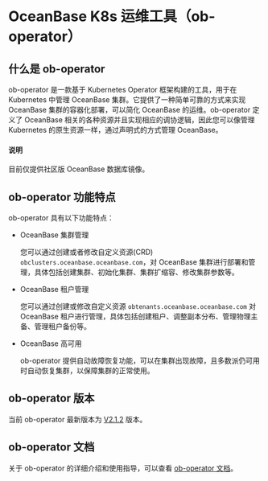 # OceanBase K8s 运维工具（ob-operator）

## 什么是 ob-operator

ob-operator 是一款基于 Kubernetes Operator 框架构建的工具，用于在 Kubernetes 中管理 OceanBase 集群。它提供了一种简单可靠的方式来实现 OceanBase 集群的容器化部署，可以简化 OceanBase 的运维。ob-operator 定义了 OceanBase 相关的各种资源并且实现相应的调协逻辑，因此您可以像管理 Kubernetes 的原生资源一样，通过声明式的方式管理 OceanBase。

<main id="notice" type='explain'>
  <h4>说明</h4>
  <p>目前仅提供社区版 OceanBase 数据库镜像。</p>
</main>

## ob-operator 功能特点

ob-operator 具有以下功能特点：

* OceanBase 集群管理

  您可以通过创建或者修改自定义资源(CRD) `obclusters.oceanbase.oceanbase.com`，对 OceanBase 集群进行部署和管理，具体包括创建集群、初始化集群、集群扩缩容、修改集群参数等。

* OceanBase 租户管理
  
  您可以通过创建或修改自定义资源 `obtenants.oceanbase.oceanbase.com` 对 OceanBase 租户进行管理，具体包括创建租户、调整副本分布、管理物理主备、管理租户备份等。

* OceanBase 高可用
  
  ob-operator 提供自动故障恢复功能，可以在集群出现故障，且多数派仍可用时自动恢复集群，以保障集群的正常使用。

## ob-operator 版本

当前 ob-operator 最新版本为 [V2.1.2](https://github.com/oceanbase/ob-operator/tree/2.1.2_release) 版本。

## ob-operator 文档

关于 ob-operator 的详细介绍和使用指导，可以查看 [ob-operator 文档](https://www.oceanbase.com/docs/ob-operator-doc)。
